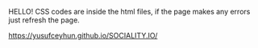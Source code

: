 HELLO!
CSS codes are inside the html files, if the page makes any errors just refresh the page.

https://yusufceyhun.github.io/SOCIALITY.IO/
